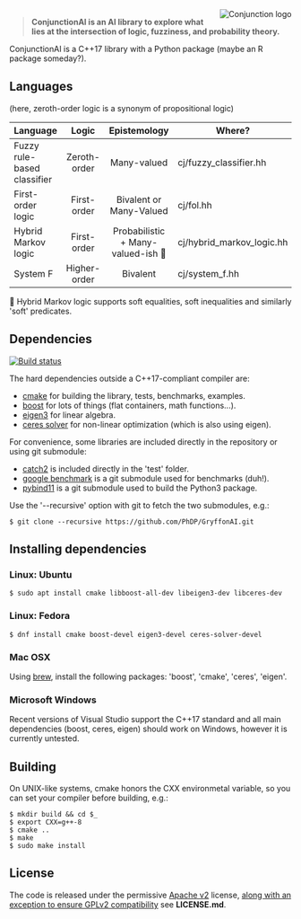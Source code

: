 <img src='http://phdp.github.io/images/cj.svg.png' alt='Conjunction logo' align='right'/>

> **ConjunctionAI is an AI library to explore what lies at the intersection of logic, fuzziness, and
probability theory.**

ConjunctionAI is a C++17 library with a Python package (maybe an R package someday?).

## Languages

(here, zeroth-order logic is a synonym of propositional logic)

| Language                           | Logic         | Epistemology                              | Where?                        |
| ---------------------------------- |:-------------:| :---------------------------------------: | ----------------------------- |
| Fuzzy rule-based classifier        | Zeroth-order  | Many-valued                               | cj/fuzzy_classifier.hh        |
| First-order logic                  | First-order   | Bivalent or Many-Valued                   | cj/fol.hh                     |
| Hybrid Markov logic                | First-order   | Probabilistic + Many-valued-ish :star2:   | cj/hybrid_markov_logic.hh     |
| System F                           | Higher-order  | Bivalent                                  | cj/system_f.hh                |

:star2: Hybrid Markov logic supports soft equalities, soft inequalities and similarly 'soft'
predicates.

## Dependencies
[![Build status](https://travis-ci.org/PhDP/GryffonAI.svg?branch=master)](https://travis-ci.org/PhDP/GryffonAI)

The hard dependencies outside a C++17-compliant compiler are:

* [cmake](https://cmake.org/) for building the library, tests, benchmarks, examples.
* [boost](https://www.boost.org/) for lots of things (flat containers, math functions...).
* [eigen3](http://eigen.tuxfamily.org) for linear algebra.
* [ceres solver](http://ceres-solver.org/) for non-linear optimization (which is also using eigen).

For convenience, some libraries are included directly in the repository or using git submodule:

* [catch2](https://github.com/catchorg/Catch2/) is included directly in the 'test' folder.
* [google benchmark](https://github.com/google/benchmark) is a git submodule used for benchmarks (duh!).
* [pybind11](https://github.com/pybind/pybind11) is a git submodule used to build the Python3 package.

Use the '--recursive' option with git to fetch the two submodules, e.g.:

    $ git clone --recursive https://github.com/PhDP/GryffonAI.git

## Installing dependencies

### Linux: Ubuntu

    $ sudo apt install cmake libboost-all-dev libeigen3-dev libceres-dev

### Linux: Fedora

    $ dnf install cmake boost-devel eigen3-devel ceres-solver-devel

### Mac OSX

Using [brew](https://brew.sh/), install the following packages: 'boost',
'cmake', 'ceres', 'eigen'.

### Microsoft Windows

Recent versions of Visual Studio support the C++17 standard and all main dependencies (boost,
ceres, eigen) should work on Windows, however it is currently untested.

## Building

On UNIX-like systems, cmake honors the CXX environmetal variable, so you can set your compiler
before building, e.g.:

    $ mkdir build && cd $_
    $ export CXX=g++-8
    $ cmake ..
    $ make
    $ sudo make install

## License

The code is released under the permissive [Apache v2](http://www.apache.org/licenses/LICENSE-2.0)
license, [along with an exception to ensure GPLv2 compatibility](https://lwn.net/Articles/701155/) see
**LICENSE.md**.
